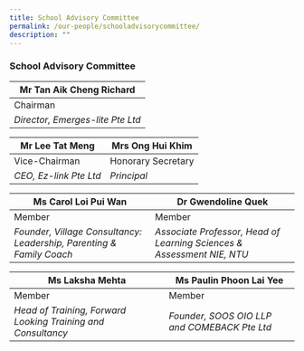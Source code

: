 ```yaml
---
title: School Advisory Committee
permalink: /our-people/schooladvisorycommittee/
description: ""
---
```

### School Advisory Committee

| Mr Tan Aik Cheng Richard | 
| -------- |
| Chairman |
| *Director, Emerges-lite Pte Ltd*|

| Mr Lee Tat Meng | Mrs Ong Hui Khim | 
| -------- | -------- | 
| Vice-Chairman | Honorary Secretary |
| *CEO, Ez-link Pte Ltd* | *Principal* |

| Ms Carol Loi Pui Wan| Dr Gwendoline Quek | 
| -------- | -------- | 
| Member | Member |
| *Founder, Village Consultancy: Leadership, Parenting & Family Coach* | *Associate Professor, Head of Learning Sciences & Assessment NIE, NTU* |

| Ms Laksha Mehta| Ms Paulin Phoon Lai Yee | 
| -------- | -------- | 
| Member | Member |
| *Head of Training, Forward Looking Training and Consultancy* | *Founder, SOOS OIO LLP and COMEBACK Pte Ltd* |